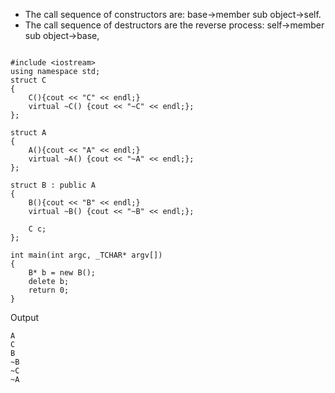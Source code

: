   * The call sequence of constructors are: base->member sub object->self.
  * The call sequence of destructors are the reverse process: self->member sub object->base,

```

#include <iostream>
using namespace std;
struct C
{
	C(){cout << "C" << endl;}
	virtual ~C() {cout << "~C" << endl;};
};

struct A
{
	A(){cout << "A" << endl;}
	virtual ~A() {cout << "~A" << endl;};
};

struct B : public A
{
	B(){cout << "B" << endl;}
	virtual ~B() {cout << "~B" << endl;};

	C c;
};

int main(int argc, _TCHAR* argv[])
{
	B* b = new B();
	delete b;
	return 0;
}

```

Output
```
A
C
B
~B
~C
~A
```